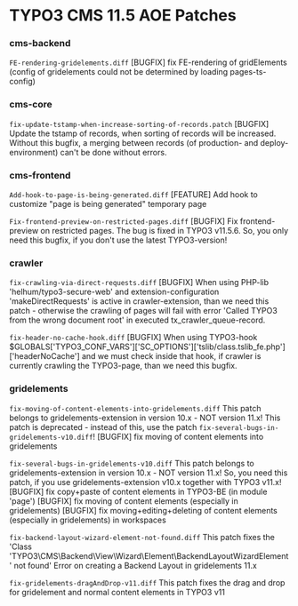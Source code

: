 # TYPO3 CMS 11.5 AOE Patches

### cms-backend

`FE-rendering-gridelements.diff`
[BUGFIX] fix FE-rendering of gridElements (config of gridelements could not be determined by loading pages-ts-config)


### cms-core

`fix-update-tstamp-when-increase-sorting-of-records.patch`
[BUGFIX] Update the tstamp of records, when sorting of records will be increased.
         Without this bugfix, a merging between records (of production- and deploy-environment) can't be done without errors.


### cms-frontend

`Add-hook-to-page-is-being-generated.diff`
[FEATURE] Add hook to customize "page is being generated" temporary page

`Fix-frontend-preview-on-restricted-pages.diff`
[BUGFIX] Fix frontend-preview on restricted pages.
         The bug is fixed in TYPO3 v11.5.6. So, you only need this bugfix, if you don't use the latest TYPO3-version!


### crawler

`fix-crawling-via-direct-requests.diff`
[BUGFIX] When using PHP-lib 'helhum/typo3-secure-web' and extension-configuration 'makeDirectRequests'
is active in crawler-extension, than we need this patch - otherwise the crawling of pages will fail with
error 'Called TYPO3 from the wrong document root' in executed tx_crawler_queue-record.

`fix-header-no-cache-hook.diff`
[BUGFIX] When using TYPO3-hook $GLOBALS['TYPO3_CONF_VARS']['SC_OPTIONS']['tslib/class.tslib_fe.php']['headerNoCache'] and
we must check inside that hook, if crawler is currently crawling the TYPO3-page, than we need this bugfix.


### gridelements

`fix-moving-of-content-elements-into-gridelements.diff`
This patch belongs to gridelements-extension in version 10.x - NOT version 11.x!
This patch is deprecated - instead of this, use the patch `fix-several-bugs-in-gridelements-v10.diff`!
[BUGFIX] fix moving of content elements into gridelements

`fix-several-bugs-in-gridelements-v10.diff`
This patch belongs to gridelements-extension in version 10.x - NOT version 11.x!
So, you need this patch, if you use gridelements-extension v10.x together with TYPO3 v11.x!
[BUGFIX] fix copy+paste of content elements in TYPO3-BE (in module 'page')
[BUGFIX] fix moving of content elements (especially in gridelements)
[BUGFIX] fix moving+editing+deleting of content elements (especially in gridelements) in workspaces

`fix-backend-layout-wizard-element-not-found.diff`
This patch fixes the 'Class 'TYPO3\CMS\Backend\View\Wizard\Element\BackendLayoutWizardElement' not found' 
Error on creating a Backend Layout in gridelements 11.x

`fix-gridelements-dragAndDrop-v11.diff`
This patch fixes the drag and drop for gridelement and normal content elements in TYPO3 v11